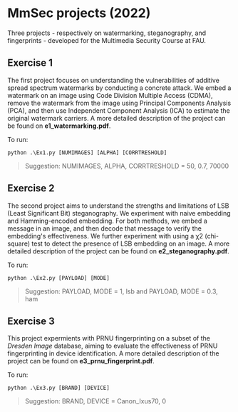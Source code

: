 # MmSec projects (2022)

Three projects - respectively on watermarking, steganography, and fingerprints - developed for the Multimedia Security Course at FAU.

## Exercise 1

The first project focuses on understanding the vulnerabilities of additive spread spectrum watermarks by conducting a concrete attack. We embed a watermark on an image using Code Division Multiple Access (CDMA), remove the watermark from the image using Principal Components Analysis (PCA), and then use Independent Component Analysis (ICA) to estimate the original watermark carriers. A more detailed description of the project can be found on **e1_watermarking.pdf**.

To run:

    python .\Ex1.py [NUMIMAGES] [ALPHA] [CORRTRESHOLD]

> Suggestion: NUMIMAGES, ALPHA, CORRTRESHOLD = 50, 0.7, 70000


## Exercise 2

The second project aims to understand the strengths and limitations of LSB (Least Significant Bit) steganography. We experiment with naive embedding and Hamming-encoded embedding. For both methods, we embed a message in an image, and then decode that message to verify the embedding's effectiveness. We further experiment with using a χ2 (chi-square) test to detect the presence of LSB embedding on an image. A more detailed description of the project can be found on **e2_steganography.pdf**.

To run:

    python .\Ex2.py [PAYLOAD] [MODE]

> Suggestion: PAYLOAD, MODE = 1, lsb and PAYLOAD, MODE = 0.3, ham


## Exercise 3

This project expermients with PRNU fingerprinting on a subset of the *Dresden Image* database, aiming to evaluate the effectiveness of PRNU fingerprinting in device identification. A more detailed description of the project can be found on **e3_prnu_fingerprint.pdf**.

To run:

    python .\Ex3.py [BRAND] [DEVICE]

> Suggestion: BRAND, DEVICE = Canon_Ixus70, 0
